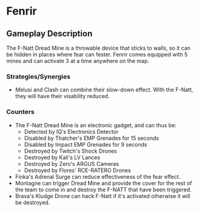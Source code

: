 # Fenrir

## Gameplay Description

The F-Natt Dread Mine is a throwable device that sticks to walls, so it can be hidden in places where fear can fester. Fenrir comes equipped with 5 mines and can activate 3 at a time anywhere on the map.

### Strategies/Synergies

- Melusi and Clash can combine their slow-down effect. With the F-Natt, they will have their visability reduced.

### Counters

- The F-Natt Dread Mine is an electronic gadget, and can thus be:
  - Detected by IQ's Electronics Detector
  - Disabled by Thatcher's EMP Grenades for 15 seconds
  - Disabled by Impact EMP Grenades for 9 seconds
  - Destroyed by Twitch's Shock Drones
  - Destroyed by Kali's LV Lances
  - Destroyed by Zero's ARGUS Cameras
  - Destroyed by Flores' RCE-RATERO Drones
- Finka's Adrenal Surge can reduce effectiveness of the fear effect.
- Montagne can trigger Dread Mine and provide the cover for the rest of the team to come in and destroy the F-NATT that have been triggered.
- Brava's Kludge Drone can hack F-Natt if it's activated otherwise it will be destroyed.
